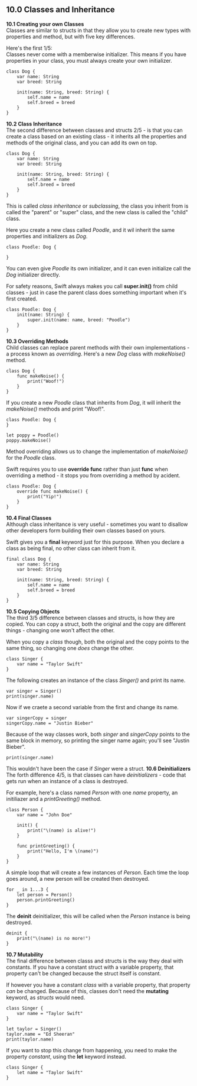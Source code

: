 ## 10.0 Classes and Inheritance
**10.1 Creating your own Classes**  
Classes are similar to structs in that they allow you to create new types with properties and method, but with five key differences.  

Here's the first 1/5:  
Classes never come with a memberwise initializer. This means if you have properties in your class, you must always create your own initializer.
```
class Dog {
    var name: String
    var breed: String

    init(name: String, breed: String) {
        self.name = name
        self.breed = breed
    }
}
```
**10.2 Class Inheritance**  
The second difference between classes and structs 2/5 - is that you can create a class based on an existing class - it inherits all the properties and methods of the original class, and you can add its own on top.
```
class Dog {
    var name: String
    var breed: String

    init(name: String, breed: String) {
        self.name = name
        self.breed = breed
    }
}
```
This is called *class inheritance* or *subclassing*, the class you inherit from is called the "parent" or "super" class, and the new class is called the "child" class.  

Here you create a new class called *Poodle*, and it wil inherit the same properties and initializers as *Dog*.
```
class Poodle: Dog {

}
```
You can even give *Poodle* its own initializer, and it can even initialize call the *Dog* initializer directly.  

For safety reasons, Swift always makes you call **super.init()** from child classes - just in case the parent class does something important when it's first created.
```
class Poodle: Dog {
    init(name: String) {
        super.init(name: name, breed: "Poodle")
    }
}
```
**10.3 Overriding Methods**  
Child classes can replace parent methods with their own implementations - a process known as *overriding*. Here's a new *Dog* class with *makeNoise()* method.
```
class Dog {
    func makeNoise() {
        print("Woof!")
    }
}
```
If you create a new *Poodle* class that inherits from *Dog*, it will inherit the *makeNoise()* methods and print "Woof!".
```
class Poodle: Dog {
}

let poppy = Poodle()
poppy.makeNoise()
```
Method overriding allows us to change the implementation of *makeNoise()* for the *Poodle* class.  

Swift requires you to use **override func** rather than just **func** when overriding a method - it stops you from overriding a method by acident.
```
class Poodle: Dog {
    override func makeNoise() {
        print("Yip!")
    }
}
```
**10.4 Final Classes**  
Although class inheritance is very useful - sometimes you want to disallow other developers form building their own classes based on yours.  

Swift gives you a **final** keyword just for this purpose. When you declare a class as being final, no other class can inherit from it.
```
final class Dog {
    var name: String
    var breed: String

    init(name: String, breed: String) {
        self.name = name
        self.breed = breed
    }
}
```
**10.5 Copying Objects**  
The third 3/5 difference between classes and structs, is how they are copied. You can copy a struct, both the original and the copy are different things - changing one won't affect the other.  

When you copy a *class* though, both the original and the copy points to the same thing, so changing one *does* change the other.
```
class Singer {
    var name = "Taylor Swift"
}
```
The following creates an instance of the class *Singer()* and print its name.
```
var singer = Singer()
print(singer.name)
```
Now if we craete a second variable from the first and change its name.
```
var singerCopy = singer
singerCopy.name = "Justin Bieber"
```
Because of the way classes work, both *singer* and *singerCopy* points to the same block in memory, so printing the singer name again; you'll see "Justin Bieber".
```
print(singer.name)
```
This wouldn't have been the case if *Singer* were a struct.
**10.6 Deinitializers**  
The forth difference 4/5, is that classes can have *deinitializers* - code that gets run when an instance of a class is destroyed.  

For example, here's a class named *Person* with one *name* property, an initiliazer and a *printGreeting()* method.
```
class Person {
    var name = "John Doe"

    init() {
        print("\(name) is alive!")
    }

    func printGreeting() {
        print("Hello, I'm \(name)")
    }
}
```
A simple loop that will create a few instances of *Person*. Each time the loop goes around, a new person will be created then destroyed.
```
for _ in 1...3 {
    let person = Person()
    person.printGreeting()
}
```
The **deinit** deinitializer, this will be called when the *Person* instance is being destroyed.
```
deinit {
    print("\(name) is no more!")
}
```
**10.7 Mutability**  
The final difference between classs and structs is the way they deal with constants. If you have a constant struct with a variable property, that property can't be changed because the struct itself is constant.  

If however you have a constant *class* with a variable property, that property *can* be changed. Because of this, classes don't need the **mutating** keyword, as *structs* would need.
```
class Singer {
    var name = "Taylor Swift"
}

let taylor = Singer()
taylor.name = "Ed Sheeran"
print(taylor.name)
```
If you want to stop this change from happening, you need to make the property *constant*, using the **let** keyword instead.
```
class Singer {
    let name = "Taylor Swift"
}
```
